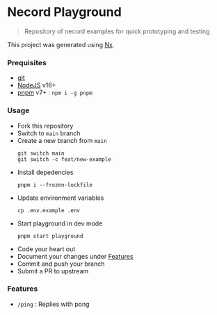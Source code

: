 # Necord Playground

> Repository of necord examples for quick prototyping and testing

This project was generated using [Nx](https://nx.dev).

### Prequisites

- [git](https://git-scm.com/)
- [NodeJS](https://nodejs.org/en/) v16+
- [pnpm](https://pnpm.io/installation) v7+ : `npm i -g pnpm`

### Usage

- Fork this repository
- Switch to `main` branch
- Create a new branch from `main`
  ```shell
  git switch main
  git switch -c feat/new-example
  ```
- Install depedencies
  ```shell
  pnpm i --frozen-lockfile
  ```
- Update environment variables
  ```shell
  cp .env.example .env
  ```
- Start playground in dev mode
  ```shell
  pnpm start playground
  ```
- Code your heart out
- Document your changes under [Features](#Features)
- Commit and push your branch
- Submit a PR to upstream

### Features

- `/ping` : Replies with pong
